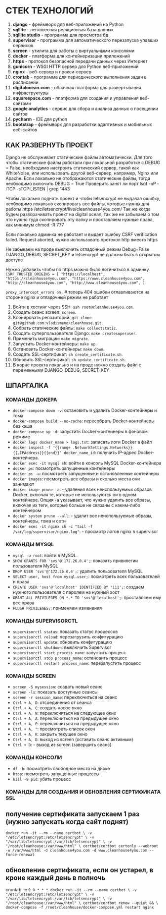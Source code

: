 # СТЕК ТЕХНОЛОГИЙ

1. **django** - фреймворк для веб-приложений на Python
2. **sqllite** - легковесная реляционная база данных
3. **sqllite studio** - программа для просмотра бд
4. **supervisor** - программа для автоматического перезапуска упавших сервисов
5. **screen** - утилита для работы с виртуальными консолями
6. **docker** - платформа для контейнеризации приложений
7. **https** - протокол безопасной передачи данных через Интернет
8. **gunicorn** - WSGI HTTP сервер для Python веб-приложений
9. **nginx** - веб-сервер и прокси-сервер
10. **crontab** - программа для периодического выполнения задач в расписании
11. **digitalocean.com** - облачная платформа для развертывания инфраструктуры
12. **squarespace.com** - платформа для создания и управления веб-сайтами
13. **google analytics** - сервис для сбора и анализа данных о посещении сайтов
14. **pycharm** - IDE для python
15. **bootstrap** - фреймворк для разработки адаптивных и мобильных веб-сайтов

## КАК РАЗВЕРНУТЬ ПРОЕКТ

Django не обслуживает статические файлы автоматически. Для того чтобы статические файлы работали при локальной 
разработке с DEBUG = False, необходимо настроить статический сервер, такой как WhiteNoise, или использовать другой 
веб-сервер, например, Nginx или Apache.
Если локально не отображаются статические файлы, тогда необходимо включить DEBUG = True
Проверить занят ли порт lsof -nP -iTCP -sTCP:LISTEN | grep "443

Чтобы локально поднять проект и чтобы letsencrypt не выдавал ошибку, необходимо локально скопировать все файлы, 
которые нужны для работы https /etc/letsencrypt/live/cleanhouse4you.com/
Так же когда будем разворачивать проект на digital ocean, так же не забываем о том что нужно туда скопировать эту папку
и проставляем нужные права, как минимум chmod -R 777

Если локально админка не работает и выдает ошибку CSRF verification failed. Request aborted, 
нужно использовать протокол http вместо https

Не забываем на проде выключить отладочный режим Debug=False
DJANGO_DEBUG, SECRET_KEY и letsencrypt не должны быть в открытом доступе

Нужно добавить чтобы по https можно было логиниться в админку
`CSRF_TRUSTED_ORIGINS = [
    "https://localhost",
    "https://cleanhouse4you.com",
    "https://www.cleanhouse4you.com",
    "http://cleanhouse4you.com",
    "http://www.cleanhouse4you.com",
]`

`proxy_intercept_errors on;` # теперь 404 ошибки отлавливаются на стороне nginx и отладочный режим не работает


1. Войти в хостинг через SSH: `ssh root@cleanhouse4you.com`.
2. Создать сеанс screen: `screen`.
3. Клонировать репозиторий: `git clone git@github.com:vladismeno/cleanhouse.git`.
4. Собрать статические файлы: `make collectstatic`.
5. Создать суперпользователя Django: `make createsuperuser`.
6. Применить миграции: `make migrate`.
7. Запустить Docker-контейнеры: `make up`.
8. Остановить Docker-контейнеры: `make down`.
9. Создать SSL-сертификат: `sh create_certificate.sh`.
10. Обновить SSL-сертификат: `sh update_certificate.sh`.
11. В корне проекта локально и на проде нужно создать файл с переменными DJANGO_DEBUG, SECRET_KEY

## ШПАРГАЛКА

### КОМАНДЫ ДОКЕРА

- `docker-compose down -v`: остановить и удалить Docker-контейнеры и тома
- `docker-compose build --no-cache`: пересобрать Docker-контейнеры без кэша
- `docker-compose up -d`: запустить Docker-контейнеры в фоновом режиме
- `docker logs docker_name > logs.txt`: записать логи Docker в файл
- `docker inspect -f '{{range .NetworkSettings.Networks}}{{.IPAddress}}{{end}}' docker_name_id`: получить IP-адрес Docker-контейнера.
- `docker exec -it mysql sh`: войти в консоль MySQL Docker-контейнера
- `docker ps`: посмотреть запущенные контейнеры
- `docker ps -a`: посмотреть запущенные и остановленные контейнеры
- `docker images`: посмотреть все образы и сколько места они занимают
- `docker image prune -a`: - удаления всех неиспользуемых образов Docker, включая те, которые не используются ни в одном контейнере. Опция -a указывает, что нужно удалить все образы, включая их теги, которые больше не связаны с каким-либо контейнером
- `docker system prune --all`: - удалит все неиспользуемые образы, контейнеры, тома и сети
- `docker exec -it nginx sh -c "tail -f /var/log/supervisor/nginx.log"`: - просмотр логов nginx в supervisor

### КОМАНДЫ MYSQL

- `mysql -u root`: войти в MySQL.
- `SHOW GRANTS FOR 'svs'@'172.26.0.4';`: показать привилегии пользователя MySQL
- `DROP USER 'svs'@'172.26.0.4';`: удалить пользователя MySQL
- `SELECT user, host from mysql.user;`: посмотреть всех пользователей и права
- `CREATE USER 'svs'@'localhost' IDENTIFIED BY '111';`: создаем нужного пользователя с паролем на нужный хост
- `GRANT ALL PRIVILEGES ON *.* TO 'svs'@'localhost';`: проставляем ему все права
- `FLUSH PRIVILEGES;`: применяем изменения

### КОМАНДЫ SUPERVISORCTL

- `supervisorctl status`: показать статус процессов
- `supervisorctl reload`: перезагрузить конфигурацию
- `supervisorctl update`: обновить конфигурацию
- `supervisorctl shutdown`: выключить Supervisor
- `supervisorctl start process_name`: запустить процесс
- `supervisorctl stop process_name`: остановить процесс
- `supervisorctl restart process_name`: перезапустить процесс

### КОМАНДЫ SCREEN

- `screen -S mysession`: создать новый сеанс
- `screen -ls`: показать доступные сеансы
- `screen -r session_name`: переключиться на сеанс
- `Ctrl + A, D`: отсоединения от сеанса
- `Ctrl + A, C`: создать новое окно
- `Ctrl + A, N`: переключиться на следующее окно
- `Ctrl + A, A`: переключиться на предыдущее окно
- `Ctrl + A, P`: переключиться на предыдущее окно
- `Ctrl + A, "`: просмотреть список окон
- `Ctrl + A, K`: закрыть текущее окно
- `Ctrl + A, D`: выход из screen (оставить сеанс активным)
- `Ctrl + D`: - выход из screen (завершить сеанс)

### КОМАНДЫ КОНСОЛИ

- `df -h`: посмотреть свободное место на диске
- `htop`: посмотреть запущенные процессы
- `kill -9 pid`: убить процесс


### КОМАНДЫ ДЛЯ СОЗДАНИЯ И ОБНОВЛЕНИЯ СЕРТИФИКАТА SSL

## получение сертификата запускаем 1 раз (нужно запускать когда сайт поднят)
`docker run -it --rm --name certbot \
    -v "/etc/letsencrypt:/etc/letsencrypt" \
    -v "/var/lib/letsencrypt:/var/lib/letsencrypt" \
    -v "/root/cleanhouse:/var/www/html" \
    certbot/certbot certonly --webroot -w /var/www/html -d cleanhouse4you.com -d www.cleanhouse4you.com --force-renewal`


## обновление сертификата, если он устарел, в кроне каждый день в полночь
crontab -e
`0 0 * * * docker run -it --rm --name certbot \
    -v "/etc/letsencrypt:/etc/letsencrypt" \
    -v "/var/lib/letsencrypt:/var/lib/letsencrypt" \
    -v "/root/cleanhouse:/var/www/html" \
    certbot/certbot renew --quiet && \
    docker-compose -f /root/cleanhouse/docker-compose.yml restart nginx`